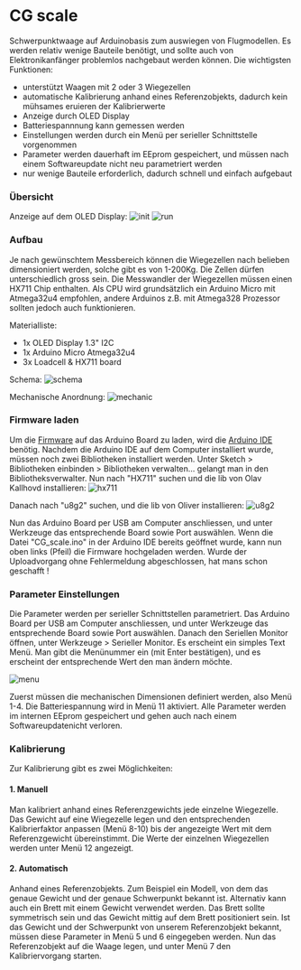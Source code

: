 # CG scale

Schwerpunktwaage auf Arduinobasis zum auswiegen von Flugmodellen. Es werden relativ wenige Bauteile benötigt, und sollte auch von Elektronikanfänger problemlos nachgebaut werden können.
Die wichtigsten Funktionen:

  - unterstützt Waagen mit 2 oder 3 Wiegezellen
  - automatische Kalibrierung anhand eines Referenzobjekts, dadurch kein mühsames eruieren der Kalibrierwerte
  - Anzeige durch OLED Display
  - Batteriespannnung kann gemessen werden
  - Einstellungen werden durch ein Menü per serieller Schnittstelle vorgenommen 
  - Parameter werden dauerhaft im EEprom gespeichert, und müssen nach einem Softwareupdate nicht neu parametriert werden
  - nur wenige Bauteile erforderlich, dadurch schnell und einfach aufgebaut

### Übersicht

Anzeige auf dem OLED Display:
![init](https://github.com/nightflyer88/CG_scale/blob/master/Doc/img/cgScale_init.jpeg)
![run](https://github.com/nightflyer88/CG_scale/blob/master/Doc/img/cgScale.jpeg)

### Aufbau

Je nach gewünschtem Messbereich können die Wiegezellen nach belieben dimensioniert werden, solche gibt es von 1-200Kg. Die Zellen dürfen unterschiedlich gross sein. Die Messwandler der Wiegezellen müssen einen HX711 Chip enthalten. Als CPU wird grundsätzlich ein Arduino Micro mit Atmega32u4 empfohlen, andere Arduinos z.B. mit Atmega328 Prozessor sollten jedoch auch funktionieren.

Materialliste:

- 1x OLED Display 1.3" I2C
- 1x Arduino Micro Atmega32u4
- 3x Loadcell & HX711 board 


Schema:
![schema](https://raw.githubusercontent.com/nightflyer88/CG_scale/master/Doc/CG_scale_schema.png)

Mechanische Anordnung:
![mechanic](https://raw.githubusercontent.com/nightflyer88/CG_scale/master/Doc/CG_scale_mechanics.png)

### Firmware laden

Um die [Firmware](https://github.com/nightflyer88/CG_scale/archive/master.zip) auf das Arduino Board zu laden, wird die [Arduino IDE](https://www.arduino.cc/en/main/software) benötig. Nachdem die Arduino IDE auf dem Computer installiert wurde, müssen noch zwei Bibliotheken installiert werden. Unter Sketch > Bibliotheken einbinden > Bibliotheken verwalten... gelangt man in den Bibliotheksverwalter. Nun nach "HX711" suchen und die lib von Olav Kallhovd installieren:
![hx711](https://github.com/nightflyer88/CG_scale/blob/master/Doc/img/hx711_lib.png)

Danach nach "u8g2" suchen, und die lib von Oliver installieren:
![u8g2](https://github.com/nightflyer88/CG_scale/blob/master/Doc/img/u8g2_lib.png)

Nun das Arduino Board per USB am Computer anschliessen, und unter Werkzeuge das entsprechende Board sowie Port auswählen. Wenn die Datei "CG_scale.ino" in der Arduino IDE bereits geöffnet wurde, kann nun oben links (Pfeil) die Firmware hochgeladen werden. Wurde der Uploadvorgang ohne Fehlermeldung abgeschlossen, hat mans schon geschafft !

### Parameter Einstellungen

Die Parameter werden per serieller Schnittstellen parametriert. Das Arduino Board per USB am Computer anschliessen, und unter Werkzeuge das entsprechende Board sowie Port auswählen. Danach den Seriellen Monitor öffnen, unter Werkzeuge > Serieller Monitor. Es erscheint ein simples Text Menü. Man gibt die Menünummer ein (mit Enter bestätigen), und es erscheint der entsprechende Wert den man ändern möchte.

![menu](https://github.com/nightflyer88/CG_scale/blob/master/Doc/img/serial_menu.png)

Zuerst müssen die mechanischen Dimensionen definiert werden, also Menü 1-4. Die Batteriespannung wird in Menü 11 aktiviert. Alle Parameter werden im internen EEprom gespeichert und gehen auch nach einem Softwareupdatenicht verloren.


### Kalibrierung

Zur Kalibrierung gibt es zwei Möglichkeiten:

#### 1. Manuell

Man kalibriert anhand eines Referenzgewichts jede einzelne Wiegezelle. Das Gewicht auf eine Wiegezelle legen und den entsprechenden Kalibrierfaktor anpassen (Menü 8-10) bis der angezeigte Wert mit dem Referenzgewicht übereinstimmt. Die Werte der einzelnen Wiegezellen werden unter Menü 12 angezeigt. 

#### 2. Automatisch

Anhand eines Referenzobjekts. Zum Beispiel ein Modell, von dem das genaue Gewicht und der genaue Schwerpunkt bekannt ist. Alternativ kann auch ein Brett mit einem Gewicht verwendet werden. Das Brett sollte symmetrisch sein und das Gewicht mittig auf dem Brett positioniert sein. Ist das Gewicht und der Schwerpunkt von unserem Referenzobjekt bekannt, müssen diese Parameter in Menü 5 und 6 eingegeben werden. Nun das Referenzobjekt auf die Waage legen, und unter Menü 7 den Kalibriervorgang starten. 
